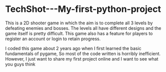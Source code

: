 # TechShot---My-first-python-project
This is a 2D shooter game in which the aim is to complete all 3 levels by defeating enemies and bosses. The levels all have different designs and the game itself is pretty difficult.
This game also has a feature for players to register an account or login to retain progress.

I coded this game about 2 years ago when I first learned the basic fundamentals of pygame, So most of the code written is horribly inefficient. However, I just want to share my first project online and I want to see what you guys think


